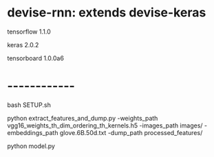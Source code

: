 # devise-rnn: extends devise-keras
tensorflow 1.1.0

keras 2.0.2

tensorboard 1.0.0a6

# ------------

bash SETUP.sh

python extract_features_and_dump.py -weights_path vgg16_weights_th_dim_ordering_th_kernels.h5 -images_path images/ -embeddings_path glove.6B.50d.txt -dump_path processed_features/

python model.py
